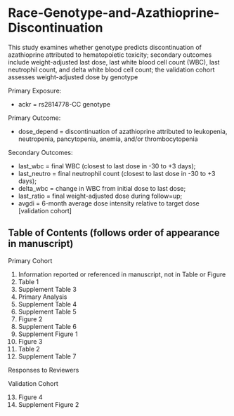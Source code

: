 # Race-Genotype-and-Azathioprine-Discontinuation

This study examines whether genotype predicts discontinuation of azathioprine attributed 
to hematopoietic toxicity; secondary outcomes include weight-adjusted last dose, 
last white blood cell count (WBC), last neutrophil count, and delta white blood cell count; 
the validation cohort assesses weight-adjusted dose by genotype

Primary Exposure: 
* ackr = rs2814778-CC genotype

Primary Outcome: 
*	dose_depend = discontinuation of azathioprine attributed to leukopenia, neutropenia, pancytopenia, anemia, and/or thrombocytopenia

Secondary Outcomes: 
*	last_wbc = final WBC (closest to last dose in -30 to +3 days); 
*	last_neutro = final neutrophil count (closest to last dose in -30 to +3 days); 
*	delta_wbc = change in WBC from initial dose to last dose; 
*	last_ratio = final weight-adjusted dose during follow=up; 
*	avgdi = 6-month average dose intensity relative to target dose [validation cohort]

## Table of Contents (follows order of appearance in manuscript)

Primary Cohort
1. Information reported or referenced in manuscript, not in Table or Figure
2. Table 1
3. Supplement Table 3
4. Primary Analysis
5. Supplement Table 4
6. Supplement Table 5
7. Figure 2
8. Supplement Table 6
9. Supplement Figure 1
10. Figure 3
11. Table 2
12. Supplement Table 7

Responses to Reviewers

Validation Cohort

13. Figure 4
14. Supplement Figure 2
